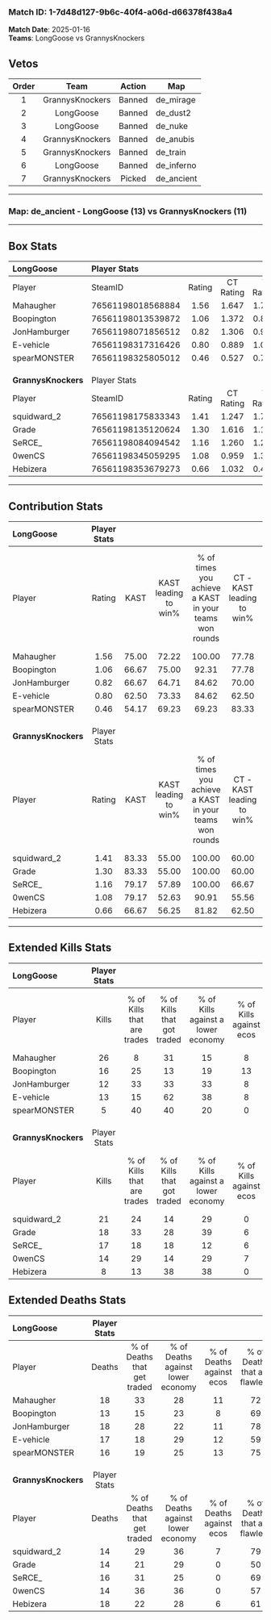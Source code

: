 ### Match ID: 1-7d48d127-9b6c-40f4-a06d-d66378f438a4  
**Match Date**: 2025-01-16  
**Teams**: LongGoose vs GrannysKnockers  

## Vetos  

| Order | Team | Action | Map |
| :---: | :--: | :----: | --- |
| 1 | GrannysKnockers | Banned | de_mirage |
| 2 | LongGoose | Banned | de_dust2 |
| 3 | LongGoose | Banned | de_nuke |
| 4 | GrannysKnockers | Banned | de_anubis |
| 5 | GrannysKnockers | Banned | de_train |
| 6 | LongGoose | Banned | de_inferno |
| 7 | GrannysKnockers | Picked | de_ancient |

---  

### **Map**: de_ancient - LongGoose (13) vs GrannysKnockers (11)  
---  

## Box Stats  

| **LongGoose**       | Player Stats      |        |           |          |       |       |       |         |        |      |     |
| :- | :- | :-: | :-: | :-: | :-: | :-: | :-: | :-: | :-: | :-: | :-: |
| Player              | SteamID           | Rating | CT Rating | T Rating | KAST  |  ADR  | Kills | Assists | Deaths | K/D  | HS% |
| Mahaugher           | 76561198018568884 |  1.56  |   1.647   |  1.707   | 75.00 | 118.0 |  26   |    8    |   18   | 1.44 | 61  |
| Boopington          | 76561198013539872 |  1.06  |   1.372   |  0.849   | 66.67 | 66.8  |  16   |    3    |   13   | 1.23 | 50  |
| JonHamburger        | 76561198071856512 |  0.82  |   1.306   |  0.918   | 66.67 | 68.3  |  12   |    4    |   18   | 0.67 | 66  |
| E-vehicle           | 76561198317316426 |  0.80  |   0.889   |  1.009   | 62.50 | 61.0  |  13   |    0    |   17   | 0.76 | 61  |
| spearMONSTER        | 76561198325805012 |  0.46  |   0.527   |  0.701   | 54.17 | 45.8  |   5   |    8    |   16   | 0.31 | 80  |
|                     |                   |        |           |          |       |       |       |         |        |      |     |
|                     |                   |        |           |          |       |       |       |         |        |      |     |
|                     |                   |        |           |          |       |       |       |         |        |      |     |
| **GrannysKnockers** | Player Stats      |        |           |          |       |       |       |         |        |      |     |
| Player              | SteamID           | Rating | CT Rating | T Rating | KAST  |  ADR  | Kills | Assists | Deaths | K/D  | HS% |
| squidward_2         | 76561198175833343 |  1.41  |   1.247   |  1.752   | 83.33 | 86.1  |  21   |    4    |   14   | 1.50 | 38  |
| Grade               | 76561198135120624 |  1.30  |   1.616   |  1.112   | 83.33 | 85.6  |  18   |    4    |   14   | 1.29 | 55  |
| SeRCE_              | 76561198084094542 |  1.16  |   1.260   |  1.278   | 79.17 | 71.5  |  17   |    8    |   16   | 1.06 | 64  |
| 0wenCS              | 76561198345059295 |  1.08  |   0.959   |  1.379   | 79.17 | 70.9  |  14   |    5    |   14   | 1.00 | 35  |
| Hebizera            | 76561198353679273 |  0.66  |   1.032   |  0.460   | 66.67 | 55.5  |   8   |   10    |   18   | 0.44 | 50  |
---  

## Contribution Stats  

| **LongGoose**       | Player Stats |       |                      |                                                        |                           |                                                             |                          |                                                            |
| :- | :-: | :-: | :-: | :-: | :-: | :-: | :-: | :-: |
| Player              |    Rating    | KAST  | KAST leading to win% | % of times you achieve a KAST in your teams won rounds | CT - KAST leading to win% | CT - % of times you achieve a KAST in your teams won rounds | T - KAST leading to win% | T - % of times you achieve a KAST in your teams won rounds |
| Mahaugher           |     1.56     | 75.00 |        72.22         |                         100.00                         |           77.78           |                           100.00                            |          66.67           |                           100.00                           |
| Boopington          |     1.06     | 66.67 |        75.00         |                         92.31                          |           77.78           |                           100.00                            |          71.43           |                           83.33                            |
| JonHamburger        |     0.82     | 66.67 |        64.71         |                         84.62                          |           70.00           |                           100.00                            |          57.14           |                           66.67                            |
| E-vehicle           |     0.80     | 62.50 |        73.33         |                         84.62                          |           62.50           |                            71.43                            |          85.71           |                           100.00                           |
| spearMONSTER        |     0.46     | 54.17 |        69.23         |                         69.23                          |           83.33           |                            71.43                            |          57.14           |                           66.67                            |
|                     |              |       |                      |                                                        |                           |                                                             |                          |                                                            |
|                     |              |       |                      |                                                        |                           |                                                             |                          |                                                            |
|                     |              |       |                      |                                                        |                           |                                                             |                          |                                                            |
| **GrannysKnockers** | Player Stats |       |                      |                                                        |                           |                                                             |                          |                                                            |
| Player              |    Rating    | KAST  | KAST leading to win% | % of times you achieve a KAST in your teams won rounds | CT - KAST leading to win% | CT - % of times you achieve a KAST in your teams won rounds | T - KAST leading to win% | T - % of times you achieve a KAST in your teams won rounds |
| squidward_2         |     1.41     | 83.33 |        55.00         |                         100.00                         |           60.00           |                           100.00                            |          50.00           |                           100.00                           |
| Grade               |     1.30     | 83.33 |        55.00         |                         100.00                         |           60.00           |                           100.00                            |          50.00           |                           100.00                           |
| SeRCE_              |     1.16     | 79.17 |        57.89         |                         100.00                         |           66.67           |                           100.00                            |          50.00           |                           100.00                           |
| 0wenCS              |     1.08     | 79.17 |        52.63         |                         90.91                          |           55.56           |                            83.33                            |          50.00           |                           100.00                           |
| Hebizera            |     0.66     | 66.67 |        56.25         |                         81.82                          |           62.50           |                            83.33                            |          50.00           |                           80.00                            |
---  

## Extended Kills Stats  

| **LongGoose**       | Player Stats |                            |                            |                                    |                         |                              |                                 |                                       |                    |           |
| :- | :-: | :-: | :-: | :-: | :-: | :-: | :-: | :-: | :-: | :-: |
| Player              |    Kills     | % of Kills that are trades | % of Kills that got traded | % of Kills against a lower economy | % of Kills against ecos | % of Kills that are flawless | % of Kills that are close duels | % of Kills that are assisted by flash | Pistol Round Kills | AWP Kills |
| Mahaugher           |      26      |             8              |             31             |                 15                 |            8            |              54              |                4                |                   8                   |         0          |     4     |
| Boopington          |      16      |             25             |             13             |                 19                 |           13            |              75              |                0                |                   6                   |         1          |     3     |
| JonHamburger        |      12      |             33             |             33             |                 33                 |            8            |              67              |               17                |                  17                   |         0          |     0     |
| E-vehicle           |      13      |             15             |             62             |                 38                 |            8            |              85              |                0                |                  15                   |         0          |     2     |
| spearMONSTER        |      5       |             40             |             40             |                 20                 |            0            |             100              |                0                |                   0                   |         0          |     1     |
|                     |              |                            |                            |                                    |                         |                              |                                 |                                       |                    |           |
|                     |              |                            |                            |                                    |                         |                              |                                 |                                       |                    |           |
|                     |              |                            |                            |                                    |                         |                              |                                 |                                       |                    |           |
| **GrannysKnockers** | Player Stats |                            |                            |                                    |                         |                              |                                 |                                       |                    |           |
| Player              |    Kills     | % of Kills that are trades | % of Kills that got traded | % of Kills against a lower economy | % of Kills against ecos | % of Kills that are flawless | % of Kills that are close duels | % of Kills that are assisted by flash | Pistol Round Kills | AWP Kills |
| squidward_2         |      21      |             24             |             14             |                 29                 |            0            |              62              |                5                |                  10                   |         6          |     2     |
| Grade               |      18      |             33             |             28             |                 39                 |            6            |              89              |                0                |                  11                   |         0          |     1     |
| SeRCE_              |      17      |             18             |             18             |                 12                 |            6            |              65              |                6                |                   0                   |         0          |     2     |
| 0wenCS              |      14      |             29             |             14             |                 29                 |            7            |              64              |               14                |                  21                   |         0          |     0     |
| Hebizera            |      8       |             13             |             38             |                 38                 |            0            |              63              |               13                |                   0                   |         0          |     0     |
## Extended Deaths Stats  

| **LongGoose**       | Player Stats |                             |                                   |                          |                               |                            |                           |               |
| :- | :-: | :-: | :-: | :-: | :-: | :-: | :-: | :-: |
| Player              |    Deaths    | % of Deaths that get traded | % of Deaths against lower economy | % of Deaths against ecos | % of Deaths that are flawless | % of Deaths that are close | % of Deaths while blinded | Deaths to AWP |
| Mahaugher           |      18      |             33              |                28                 |            11            |              72               |             11             |            11             |       1       |
| Boopington          |      13      |             15              |                23                 |            8             |              69               |             0              |             8             |       2       |
| JonHamburger        |      18      |             28              |                22                 |            11            |              78               |             0              |             6             |       1       |
| E-vehicle           |      17      |             18              |                29                 |            12            |              59               |             6              |            12             |       2       |
| spearMONSTER        |      16      |             19              |                25                 |            13            |              75               |             13             |             6             |       0       |
|                     |              |                             |                                   |                          |                               |                            |                           |               |
|                     |              |                             |                                   |                          |                               |                            |                           |               |
|                     |              |                             |                                   |                          |                               |                            |                           |               |
| **GrannysKnockers** | Player Stats |                             |                                   |                          |                               |                            |                           |               |
| Player              |    Deaths    | % of Deaths that get traded | % of Deaths against lower economy | % of Deaths against ecos | % of Deaths that are flawless | % of Deaths that are close | % of Deaths while blinded | Deaths to AWP |
| squidward_2         |      14      |             29              |                36                 |            7             |              79               |             7              |             7             |       0       |
| Grade               |      14      |             21              |                29                 |            0             |              50               |             0              |            14             |       0       |
| SeRCE_              |      16      |             31              |                25                 |            0             |              69               |             0              |             0             |       1       |
| 0wenCS              |      14      |             36              |                36                 |            0             |              57               |             7              |            21             |       0       |
| Hebizera            |      18      |             22              |                28                 |            6             |              61               |             6              |             6             |       0       |
